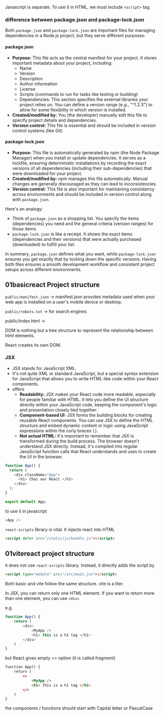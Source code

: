 Javascript is separate. To use it in HTML, we must include `<script>` tag.

### difference between package.json and package-lock.json
Both `package.json` and `package-lock.json` are important files for managing dependencies in a Node.js project, but they serve different purposes:

#### package.json
- **Purpose:** This file acts as the central manifest for your project. It stores important metadata about your project, including:
    - Name
    - Version
    - Description
    - Author information
    - License
    - Scripts (commands to run for tasks like testing or building)
    - Dependencies: This section specifies the external libraries your project relies on. You can define a version range (e.g., "^1.2.3") to allow for some flexibility in which version is installed.
- **Created/modified by:** You (the developer) manually edit this file to specify project details and dependencies.
- **Version control:** This file is essential and should be included in version control systems (like Git)

#### package-lock.json
- **Purpose:** This file is automatically generated by npm (the Node Package Manager) when you install or update dependencies. It serves as a lockfile, ensuring deterministic installations by recording the exact versions of all dependencies (including their sub-dependencies) that were downloaded for your project.
- **Created/modified by:** npm manages this file automatically. Manual changes are generally discouraged as they can lead to inconsistencies.
- **Version control:** This file is also important for maintaining consistency across environments and should be included in version control along with `package.json`.


Here's an analogy:
- Think of `package.json` as a shopping list. You specify the items (dependencies) you need and the general criteria (version ranges) for those items.
- `package-lock.json` is like a receipt. It shows the exact items (dependencies and their versions) that were actually purchased (downloaded) to fulfill your list.

In summary, `package.json` defines what you want, while `package-lock.json` ensures you get exactly that by locking down the specific versions. Having both files ensures a smooth development workflow and consistent project setups across different environments.



## 01basicreact Project structure

`public/manifest.json` -> manifest.json provides metadata used when your web app is installed on a user's mobile device or desktop.

`public/robots.txt` -> for search engines

public/index.html -> 


DOM is nothing but a tree structure to represent the relationship between html elements.

React creates its own DOM.

### JSX
- JSX stands for JavaScript XML. 
- It's not quite XML or standard JavaScript, but a special syntax extension for JavaScript that allows you to write HTML-like code within your React components.
- offers
	- **Readability:** JSX makes your React code more readable, especially for people familiar with HTML. It lets you define the UI structure directly within your JavaScript code, keeping the component's logic and presentation closely tied together.
	- **Component-based UI:** JSX forms the building blocks for creating reusable React components. You can use JSX to define the HTML structure and embed dynamic content or logic using JavaScript expressions within the curly braces `{}`.
	- **Not actual HTML:** It's important to remember that JSX is transformed during the build process. The browser doesn't understand JSX directly. Instead, it's compiled into regular JavaScript function calls that React understands and uses to create the UI in the browser.
```javascript
function App() {
  return (
    <div className="App">
      <h1> Chai aur React </h1>
    </div>
  );
}

export default App;
```

to use it in javascript
```js
<App />
```


`react-scripts` library is vital. It injects react into HTML
```html
<script defer src="/static/js/bundle.js"></script>
```



## 01vitereact project structure

it does not use `react-scripts` library. Instead, it directly adds the script by
```html
<script type="module" src="/src/main.jsx"></script>
```

Both basic and vite follow the same structure. vite is a liter.



In JSX, you can return only one HTML element. If you want to return more than one element, you can use `<div>` 

e.g. 
```javascript
function App() {
    return (
        <div>
            <MyApp />
            <h1> this is a h1 tag </h1>
        </div>
    )
}
```

but React gives empty <> option (it is called fragment)

```html
function App() {
    return (
        <>
            <MyApp />
            <h1> this is a h1 tag </h1>
        </>
    )
}
```


the components / functions should start with Capital letter or PascalCase